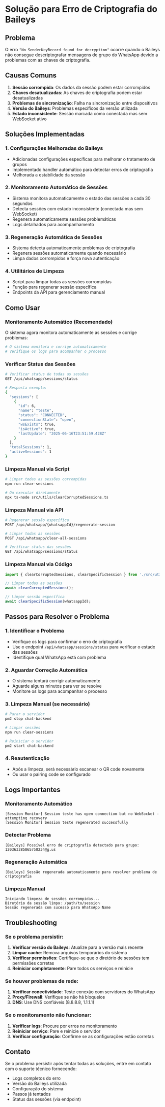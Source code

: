 # Solução para Erro de Criptografia do Baileys

## Problema
O erro `"No SenderKeyRecord found for decryption"` ocorre quando o Baileys não consegue descriptografar mensagens de grupo do WhatsApp devido a problemas com as chaves de criptografia.

## Causas Comuns
1. **Sessão corrompida**: Os dados da sessão podem estar corrompidos
2. **Chaves desatualizadas**: As chaves de criptografia podem estar desatualizadas
3. **Problemas de sincronização**: Falha na sincronização entre dispositivos
4. **Versão do Baileys**: Problemas específicos da versão utilizada
5. **Estado inconsistente**: Sessão marcada como conectada mas sem WebSocket ativo

## Soluções Implementadas

### 1. Configurações Melhoradas do Baileys
- Adicionadas configurações específicas para melhorar o tratamento de grupos
- Implementado handler automático para detectar erros de criptografia
- Melhorada a estabilidade da sessão

### 2. Monitoramento Automático de Sessões
- Sistema monitora automaticamente o estado das sessões a cada 30 segundos
- Detecta sessões com estado inconsistente (conectada mas sem WebSocket)
- Regenera automaticamente sessões problemáticas
- Logs detalhados para acompanhamento

### 3. Regeneração Automática de Sessões
- Sistema detecta automaticamente problemas de criptografia
- Regenera sessões automaticamente quando necessário
- Limpa dados corrompidos e força nova autenticação

### 4. Utilitários de Limpeza
- Script para limpar todas as sessões corrompidas
- Função para regenerar sessão específica
- Endpoints da API para gerenciamento manual

## Como Usar

### Monitoramento Automático (Recomendado)
O sistema agora monitora automaticamente as sessões e corrige problemas:

```bash
# O sistema monitora e corrige automaticamente
# Verifique os logs para acompanhar o processo
```

### Verificar Status das Sessões
```bash
# Verificar status de todas as sessões
GET /api/whatsapp/sessions/status

# Resposta exemplo:
{
  "sessions": [
    {
      "id": 6,
      "name": "teste",
      "status": "CONNECTED",
      "connectionState": "open",
      "wsExists": true,
      "isActive": true,
      "lastUpdate": "2025-06-16T23:51:59.428Z"
    }
  ],
  "totalSessions": 1,
  "activeSessions": 1
}
```

### Limpeza Manual via Script
```bash
# Limpar todas as sessões corrompidas
npm run clear-sessions

# Ou executar diretamente
npx ts-node src/utils/clearCorruptedSessions.ts
```

### Limpeza Manual via API
```bash
# Regenerar sessão específica
POST /api/whatsapp/{whatsappId}/regenerate-session

# Limpar todas as sessões
POST /api/whatsapp/clear-all-sessions

# Verificar status das sessões
GET /api/whatsapp/sessions/status
```

### Limpeza Manual via Código
```typescript
import { clearCorruptedSessions, clearSpecificSession } from './src/utils/clearCorruptedSessions';

// Limpar todas as sessões
await clearCorruptedSessions();

// Limpar sessão específica
await clearSpecificSession(whatsappId);
```

## Passos para Resolver o Problema

### 1. Identificar o Problema
- Verifique os logs para confirmar o erro de criptografia
- Use o endpoint `/api/whatsapp/sessions/status` para verificar o estado das sessões
- Identifique qual WhatsApp está com problema

### 2. Aguardar Correção Automática
- O sistema tentará corrigir automaticamente
- Aguarde alguns minutos para ver se resolve
- Monitore os logs para acompanhar o processo

### 3. Limpeza Manual (se necessário)
```bash
# Parar o servidor
pm2 stop chat-backend

# Limpar sessões
npm run clear-sessions

# Reiniciar o servidor
pm2 start chat-backend
```

### 4. Reautenticação
- Após a limpeza, será necessário escanear o QR code novamente
- Ou usar o pairing code se configurado

## Logs Importantes

### Monitoramento Automático
```
[Session Monitor] Session teste has open connection but no WebSocket - attempting recovery
[Session Monitor] Session teste regenerated successfully
```

### Detectar Problema
```
[Baileys] Possível erro de criptografia detectado para grupo: 120363285865750234@g.us
```

### Regeneração Automática
```
[Baileys] Sessão regenerada automaticamente para resolver problema de criptografia
```

### Limpeza Manual
```
Iniciando limpeza de sessões corrompidas...
Diretório da sessão limpo: /path/to/session
Sessão regenerada com sucesso para WhatsApp Name
```

## Troubleshooting

### Se o problema persistir:
1. **Verificar versão do Baileys**: Atualize para a versão mais recente
2. **Limpar cache**: Remova arquivos temporários do sistema
3. **Verificar permissões**: Certifique-se que o diretório de sessões tem permissões corretas
4. **Reiniciar completamente**: Pare todos os serviços e reinicie

### Se houver problemas de rede:
1. **Verificar conectividade**: Teste conexão com servidores do WhatsApp
2. **Proxy/Firewall**: Verifique se não há bloqueios
3. **DNS**: Use DNS confiáveis (8.8.8.8, 1.1.1.1)

### Se o monitoramento não funcionar:
1. **Verificar logs**: Procure por erros no monitoramento
2. **Reiniciar serviço**: Pare e reinicie o servidor
3. **Verificar configuração**: Confirme se as configurações estão corretas

## Contato
Se o problema persistir após tentar todas as soluções, entre em contato com o suporte técnico fornecendo:
- Logs completos do erro
- Versão do Baileys utilizada
- Configuração do sistema
- Passos já tentados
- Status das sessões (via endpoint) 